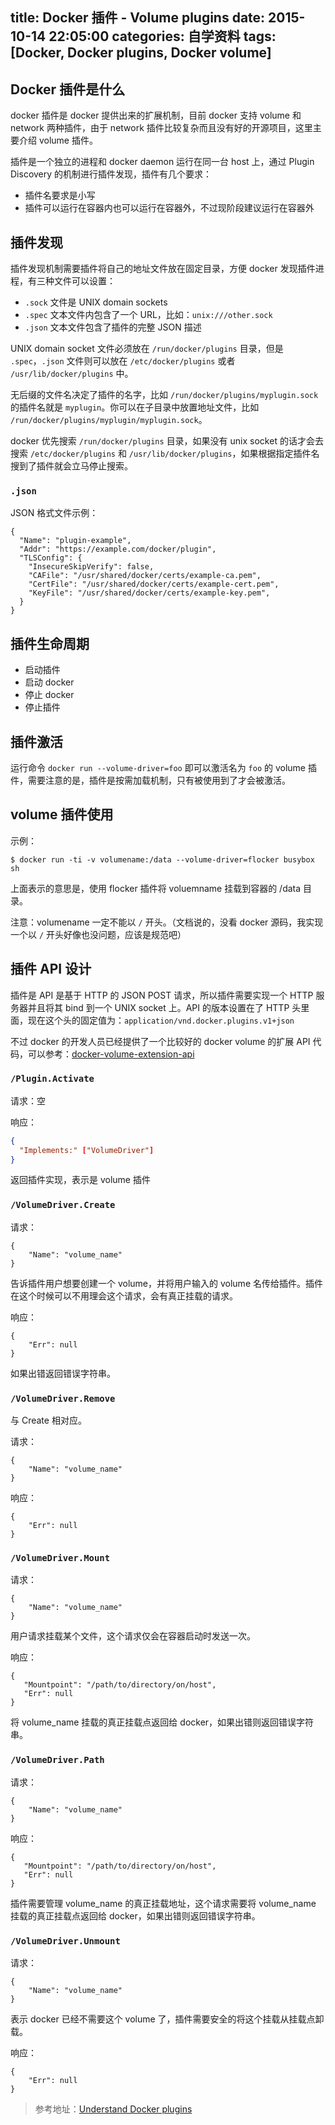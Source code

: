 title: Docker 插件 - Volume plugins
date: 2015-10-14 22:05:00
categories: 自学资料
tags: [Docker, Docker plugins, Docker volume]
---

## Docker 插件是什么

docker 插件是 docker 提供出来的扩展机制，目前 docker 支持 volume 和 network 两种插件，由于 network 插件比较复杂而且没有好的开源项目，这里主要介绍 volume 插件。

插件是一个独立的进程和 docker daemon 运行在同一台 host 上，通过 Plugin Discovery 的机制进行插件发现，插件有几个要求：

* 插件名要求是小写
* 插件可以运行在容器内也可以运行在容器外，不过现阶段建议运行在容器外

<!-- more -->

## 插件发现

插件发现机制需要插件将自己的地址文件放在固定目录，方便 docker 发现插件进程，有三种文件可以设置：

* `.sock` 文件是 UNIX domain sockets
* `.spec` 文本文件内包含了一个 URL，比如：`unix:///other.sock`
* `.json` 文本文件包含了插件的完整 JSON 描述

UNIX domain socket 文件必须放在 `/run/docker/plugins` 目录，但是 `.spec`，`.json` 文件则可以放在 `/etc/docker/plugins` 或者 `/usr/lib/docker/plugins` 中。

无后缀的文件名决定了插件的名字，比如 `/run/docker/plugins/myplugin.sock` 的插件名就是 `myplugin`。你可以在子目录中放置地址文件，比如 `/run/docker/plugins/myplugin/myplugin.sock`。

docker 优先搜索 `/run/docker/plugins` 目录，如果没有 unix socket 的话才会去搜索 `/etc/docker/plugins` 和 `/usr/lib/docker/plugins`，如果根据指定插件名搜到了插件就会立马停止搜索。

### `.json`

JSON 格式文件示例：

```
{
  "Name": "plugin-example",
  "Addr": "https://example.com/docker/plugin",
  "TLSConfig": {
    "InsecureSkipVerify": false,
    "CAFile": "/usr/shared/docker/certs/example-ca.pem",
    "CertFile": "/usr/shared/docker/certs/example-cert.pem",
    "KeyFile": "/usr/shared/docker/certs/example-key.pem",
  }
}
```

## 插件生命周期

* 启动插件
* 启动 docker
* 停止 docker
* 停止插件


## 插件激活

运行命令 `docker run --volume-driver=foo` 即可以激活名为 `foo` 的 volume 插件，需要注意的是，插件是按需加载机制，只有被使用到了才会被激活。

## volume 插件使用

示例：

```
$ docker run -ti -v volumename:/data --volume-driver=flocker busybox sh
```

上面表示的意思是，使用 flocker 插件将 voluemname 挂载到容器的 /data 目录。

注意：volumename 一定不能以 `/` 开头。（文档说的，没看 docker 源码，我实现一个以 `/` 开头好像也没问题，应该是规范吧）

## 插件 API 设计

插件是 API 是基于 HTTP 的 JSON POST 请求，所以插件需要实现一个 HTTP 服务器并且将其 bind 到一个 UNIX socket 上。API 的版本设置在了 HTTP
头里面，现在这个头的固定值为：`application/vnd.docker.plugins.v1+json`

不过 docker 的开发人员已经提供了一个比较好的 docker volume 的扩展 API 代码，可以参考：[docker-volume-extension-api](https://github.com/calavera/dkvolume)

### `/Plugin.Activate`

请求：空

响应：

```json
{
  "Implements:" ["VolumeDriver"]
}
```

返回插件实现，表示是 volume 插件

### `/VolumeDriver.Create`

请求：

```
{
    "Name": "volume_name"
}
```

告诉插件用户想要创建一个 volume，并将用户输入的 volume 名传给插件。插件在这个时候可以不用理会这个请求，会有真正挂载的请求。

响应：

```
{
    "Err": null
}
```

如果出错返回错误字符串。

### `/VolumeDriver.Remove`

与 Create 相对应。

请求：

```
{
    "Name": "volume_name"
}
```

响应：

```
{
    "Err": null
}
```


### `/VolumeDriver.Mount`

请求：

```
{
    "Name": "volume_name"
}
```

用户请求挂载某个文件，这个请求仅会在容器启动时发送一次。

响应：

```
{
   "Mountpoint": "/path/to/directory/on/host",
   "Err": null
}
```

将 volume_name 挂载的真正挂载点返回给 docker，如果出错则返回错误字符串。


### `/VolumeDriver.Path`

请求：

```
{
    "Name": "volume_name"
}
```

响应：

```
{
   "Mountpoint": "/path/to/directory/on/host",
   "Err": null
}
```

插件需要管理 volume_name 的真正挂载地址，这个请求需要将 volume_name 挂载的真正挂载点返回给 docker，如果出错则返回错误字符串。

### `/VolumeDriver.Unmount`

请求：

```
{
    "Name": "volume_name"
}
```

表示 docker 已经不需要这个 volume 了，插件需要安全的将这个挂载从挂载点卸载。

响应：

```
{
    "Err": null
}
```


> 参考地址：[Understand Docker plugins](https://docs.docker.com/extend/plugins/)
